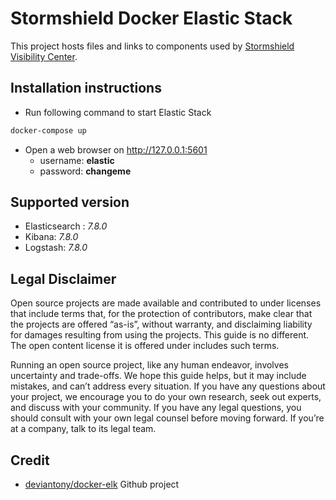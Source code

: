 # Stormshield Docker Elastic Stack

This project hosts files and links to components used by [Stormshield Visibility Center](https://www.stormshield.com/products/visibility-center).

## Installation instructions

* Run following command to start Elastic Stack

```bash
docker-compose up
```

* Open a web browser on http://127.0.0.1:5601
  * username: **elastic**
  * password: **changeme**

## Supported version

* Elasticsearch : *7.8.0*
* Kibana: *7.8.0*
* Logstash: *7.8.0*

## Legal Disclaimer

Open source projects are made available and contributed to under licenses that include terms that, for the protection of contributors, make clear that the projects are offered “as-is”, without warranty, and disclaiming liability for damages resulting from using the projects. This guide is no different. The open content license it is offered under includes such terms.

Running an open source project, like any human endeavor, involves uncertainty and trade-offs. We hope this guide helps, but it may include mistakes, and can’t address every situation. If you have any questions about your project, we encourage you to do your own research, seek out experts, and discuss with your community. If you have any legal questions, you should consult with your own legal counsel before moving forward. If you’re at a company, talk to its legal team.

## Credit

* [deviantony/docker-elk](https://github.com/deviantony/docker-elk) Github project
